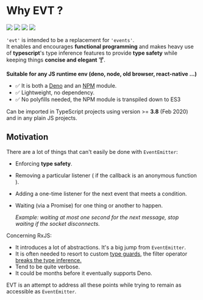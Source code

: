 # Why EVT ?

![](https://github.com/garronej/evt/workflows/ci/badge.svg?branch=develop) ![](https://img.shields.io/bundlephobia/minzip/evt) ![](https://img.shields.io/npm/dw/evt) ![](https://img.shields.io/npm/l/evt)

`'evt'` is intended to be a replacement for `'events'`.  
It enables and encourages **functional programming** and makes heavy use of **typescript**'s type inference features to provide **type safety** while keeping things **concise and elegant** 🍸.

**Suitable for any JS runtime env \(deno, node, old browser, react-native ...\)**

* ✅ It is both a [Deno](https://deno.land/x/evt) and an [NPM](https://www.npmjs.com/evt) module. 
* ✅ Lightweight, no dependency.
* ✅ No polyfills needed, the NPM module is transpiled down to ES3   

Can be imported in TypeScript projects using version &gt;= **3.8** \(Feb 2020\) and in any plain JS projects.

## Motivation

There are a lot of things that can't easily be done with `EventEmitter`:

* Enforcing **type safety**.
* Removing a particular listener \( if the callback is an anonymous function \).
* Adding a one-time listener for the next event that meets a condition.
* Waiting \(via a Promise\) for one thing or another to happen.

  _Example: waiting at most one second for the next message, stop waiting if the socket disconnects._

Concerning RxJS:

* It introduces a lot of abstractions. It's a big jump from `EventEmitter`.
* It is often needed to resort to custom [type guards](https://www.typescriptlang.org/docs/handbook/advanced-types.html#user-defined-type-guards), the filter operator [breaks the type inference.](https://stackblitz.com/edit/evt-795plc?embed=1&file=index.ts&hideExplorer=1)
* Tend to be quite verbose.
* It could be months before it eventually supports Deno.

EVT is an attempt to address all these points while trying to remain as accessible as `EventEmitter`.

